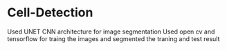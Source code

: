 # Cell-Detection
Used UNET CNN architecture for image segmentation
Used open cv and tensorflow for traing the images and segmented the traning and test result
